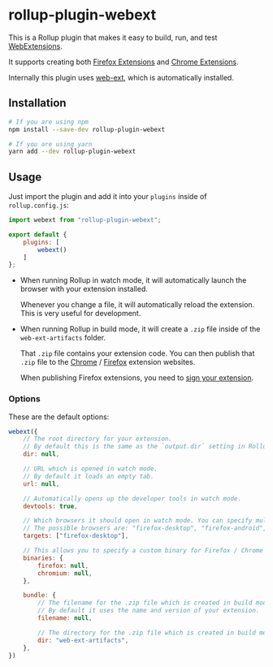 # rollup-plugin-webext

This is a Rollup plugin that makes it easy to build, run, and test
[WebExtensions](https://wiki.mozilla.org/WebExtensions).

It supports creating both [Firefox Extensions](https://developer.mozilla.org/en-US/Add-ons/WebExtensions) and
[Chrome Extensions](https://developer.chrome.com/docs/extensions/).

Internally this plugin uses [web-ext](https://extensionworkshop.com/documentation/develop/getting-started-with-web-ext/), which is automatically installed.

## Installation

```sh
# If you are using npm
npm install --save-dev rollup-plugin-webext
```

```sh
# If you are using yarn
yarn add --dev rollup-plugin-webext
```

## Usage

Just import the plugin and add it into your `plugins` inside of `rollup.config.js`:

```js
import webext from "rollup-plugin-webext";

export default {
    plugins: [
        webext()
    ]
};
```

* When running Rollup in watch mode, it will automatically launch the browser with your extension installed.

   Whenever you change a file, it will automatically reload the extension. This is very useful for development.

* When running Rollup in build mode, it will create a `.zip` file inside of the `web-ext-artifacts` folder.

   That `.zip` file contains your extension code. You can then publish that `.zip` file to the [Chrome](https://chrome.google.com/webstore/category/extensions) / [Firefox](https://addons.mozilla.org/en-US/firefox/) extension websites.

   When publishing Firefox extensions, you need to [sign your extension](https://extensionworkshop.com/documentation/develop/extensions-and-the-add-on-id/).

### Options

These are the default options:

```js
webext({
    // The root directory for your extension.
    // By default this is the same as the `output.dir` setting in Rollup.
    dir: null,

    // URL which is opened in watch mode.
    // By default it loads an empty tab.
    url: null,

    // Automatically opens up the developer tools in watch mode.
    devtools: true,

    // Which browsers it should open in watch mode. You can specify multiple browsers.
    // The possible browsers are: "firefox-desktop", "firefox-android", and "chromium"
    targets: ["firefox-desktop"],

    // This allows you to specify a custom binary for Firefox / Chrome
    binaries: {
        firefox: null,
        chromium: null,
    },

    bundle: {
        // The filename for the .zip file which is created in build mode.
        // By default it uses the name and version of your extension.
        filename: null,

        // The directory for the .zip file which is created in build mode.
        dir: "web-ext-artifacts",
    },
})
```
